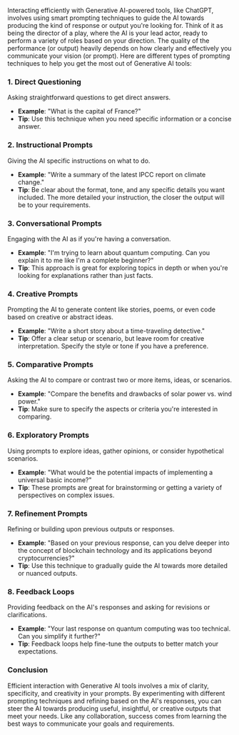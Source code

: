 Interacting efficiently with Generative AI-powered tools, like ChatGPT, involves using smart prompting techniques to guide the AI towards producing the kind of response or output you're looking for. Think of it as being the director of a play, where the AI is your lead actor, ready to perform a variety of roles based on your direction. The quality of the performance (or output) heavily depends on how clearly and effectively you communicate your vision (or prompt). Here are different types of prompting techniques to help you get the most out of Generative AI tools:

### 1. **Direct Questioning**

  Asking straightforward questions to get direct answers.
- **Example**: "What is the capital of France?"
- **Tip**: Use this technique when you need specific information or a concise answer.

### 2. **Instructional Prompts**

  Giving the AI specific instructions on what to do.
- **Example**: "Write a summary of the latest IPCC report on climate change."
- **Tip**: Be clear about the format, tone, and any specific details you want included. The more detailed your instruction, the closer the output will be to your requirements.

### 3. **Conversational Prompts**

  Engaging with the AI as if you're having a conversation.
- **Example**: "I'm trying to learn about quantum computing. Can you explain it to me like I'm a complete beginner?"
- **Tip**: This approach is great for exploring topics in depth or when you're looking for explanations rather than just facts.

### 4. **Creative Prompts**

  Prompting the AI to generate content like stories, poems, or even code based on creative or abstract ideas.
- **Example**: "Write a short story about a time-traveling detective."
- **Tip**: Offer a clear setup or scenario, but leave room for creative interpretation. Specify the style or tone if you have a preference.

### 5. **Comparative Prompts**

  Asking the AI to compare or contrast two or more items, ideas, or scenarios.
- **Example**: "Compare the benefits and drawbacks of solar power vs. wind power."
- **Tip**: Make sure to specify the aspects or criteria you're interested in comparing.

### 6. **Exploratory Prompts**

  Using prompts to explore ideas, gather opinions, or consider hypothetical scenarios.
- **Example**: "What would be the potential impacts of implementing a universal basic income?"
- **Tip**: These prompts are great for brainstorming or getting a variety of perspectives on complex issues.

### 7. **Refinement Prompts**

  Refining or building upon previous outputs or responses.
- **Example**: "Based on your previous response, can you delve deeper into the concept of blockchain technology and its applications beyond cryptocurrencies?"
- **Tip**: Use this technique to gradually guide the AI towards more detailed or nuanced outputs.

### 8. **Feedback Loops**

  Providing feedback on the AI's responses and asking for revisions or clarifications.
- **Example**: "Your last response on quantum computing was too technical. Can you simplify it further?"
- **Tip**: Feedback loops help fine-tune the outputs to better match your expectations.

### Conclusion

Efficient interaction with Generative AI tools involves a mix of clarity, specificity, and creativity in your prompts. By experimenting with different prompting techniques and refining based on the AI's responses, you can steer the AI towards producing useful, insightful, or creative outputs that meet your needs. Like any collaboration, success comes from learning the best ways to communicate your goals and requirements.
